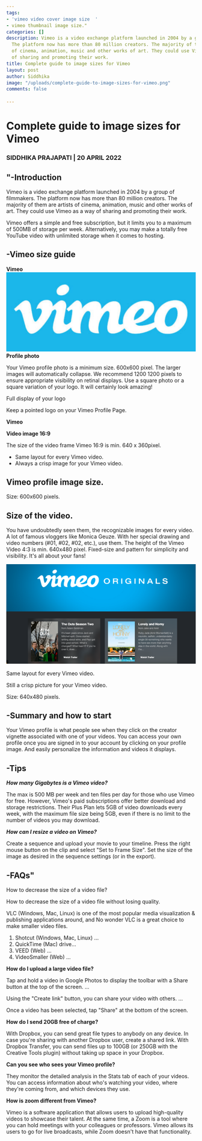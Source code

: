 ```yaml
---
tags:
- 'vimeo video cover image size  '
- vimeo thumbnail image size."
categories: []
description: Vimeo is a video exchange platform launched in 2004 by a group of filmmakers.
  The platform now has more than 80 million creators. The majority of them are artists
  of cinema, animation, music and other works of art. They could use Vimeo as a way
  of sharing and promoting their work.
title: Complete guide to image sizes for Vimeo
layout: post
author: Siddhika
image: "/uploads/complete-guide-to-image-sizes-for-vimeo.png"
comments: false

---
```


# **Complete guide to image sizes for Vimeo**

### 

### **SIDDHIKA PRAJAPATI | 20 APRIL 2022**

## **"-Introduction**

Vimeo is a video exchange platform launched in 2004 by a group of filmmakers. The platform now has more than 80 million creators. The majority of them are artists of cinema, animation, music and other works of art. They could use Vimeo as a way of sharing and promoting their work.

Vimeo offers a simple and free subscription, but it limits you to a maximum of 500MB of storage per week. Alternatively, you may make a totally free YouTube video with unlimited storage when it comes to hosting.

## **-Vimeo size guide**

**Vimeo ![Your Vimeo profile photo is a minimum size. 600x600 pixel. The larger images will automatically collapse. We recommend 1200 1200 pixels to ensure appropriate visibility on retinal displays. ](/uploads/wdsfw.PNG "Vimeo size guide")Profile photo**

Your Vimeo profile photo is a minimum size. 600x600 pixel. The larger images will automatically collapse. We recommend 1200 1200 pixels to ensure appropriate visibility on retinal displays. Use a square photo or a square variation of your logo. It will certainly look amazing!

Full display of your logo

Keep a pointed logo on your Vimeo Profile Page.

**Vimeo**

**Video image 16:9**

The size of the video frame Vimeo 16:9 is min. 640 x 360pixel.

* Same layout for every Vimeo video.
* Always a crisp image for your Vimeo video.

## **Vimeo profile image size.**

Size: 600x600 pixels.

## **Size of the video.**

You have undoubtedly seen them, the recognizable images for every video. A lot of famous vloggers like Monica Geuze. With her special drawing and video numbers (#01, #02, #02, etc.), use them. The height of the Vimeo Video 4:3 is min. 640x480 pixel. Fixed-size and pattern for simplicity and visibility. It's all about your fans!

  
![ The height of the Vimeo Video 4:3 is min. 640x480 pixel. Fixed-size and pattern for simplicity and visibility. It's all about your fans!](/uploads/ddd.PNG "Size of the video.")

Same layout for every Vimeo video.

Still a crisp picture for your Vimeo video.

Size: 640x480 pixels.

## **-Summary and how to start**

Your Vimeo profile is what people see when they click on the creator vignette associated with one of your videos. You can access your own profile once you are signed in to your account by clicking on your profile image. And easily personalize the information and videos it displays.

## **-Tips**

**_How many Gigabytes is a Vimeo video?_**

The max is 500 MB per week and ten files per day for those who use Vimeo for free. However, Vimeo's paid subscriptions offer better download and storage restrictions. Their Plus Plan lets 5GB of video downloads every week, with the maximum file size being 5GB, even if there is no limit to the number of videos you may download.

**_How can I resize a video on Vimeo?_**

Create a sequence and upload your movie to your timeline. Press the right mouse button on the clip and select "Set to Frame Size". Set the size of the image as desired in the sequence settings (or in the export).

## **-FAQs"**

How to decrease the size of a video file?

How to decrease the size of a video file without losing quality.

VLC (Windows, Mac, Linux) is one of the most popular media visualization & publishing applications around, and No wonder VLC is a great choice to make smaller video files.

1. Shotcut (Windows, Mac, Linux) ...
2. QuickTime (Mac) drive...
3. VEED (Web) ...
4. VideoSmaller (Web) ...

**How do I upload a large video file?**

Tap and hold a video in Google Photos to display the toolbar with a Share button at the top of the screen. ...

Using the "Create link" button, you can share your video with others. ...

Once a video has been selected, tap "Share" at the bottom of the screen.

**How do I send 20GB free of charge?**

With Dropbox, you can send great file types to anybody on any device. In case you're sharing with another Dropbox user, create a shared link. With Dropbox Transfer, you can send files up to 100GB (or 250GB with the Creative Tools plugin) without taking up space in your Dropbox.

**Can you see who sees your Vimeo profile?**

They monitor the detailed analysis in the Stats tab of each of your videos. You can access information about who's watching your video, where they're coming from, and which devices they use.

**How is zoom different from Vimeo?**

Vimeo is a software application that allows users to upload high-quality videos to showcase their talent. At the same time, a Zoom is a tool where you can hold meetings with your colleagues or professors. Vimeo allows its users to go for live broadcasts, while Zoom doesn't have that functionality.